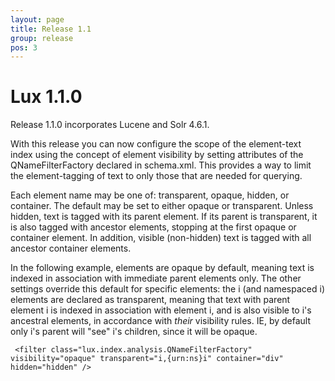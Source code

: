 ```yaml
---
layout: page
title: Release 1.1
group: release
pos: 3
---
```


# Lux 1.1.0

Release 1.1.0 incorporates Lucene and Solr 4.6.1.

With this release you can now configure the scope of the element-text index
using the concept of element visibility by setting attributes of the
QNameFilterFactory declared in schema.xml.  This provides a way to limit
the element-tagging of text to only those that are needed for querying.

Each element name may be one of: transparent, opaque, hidden, or container.
The default may be set to either opaque or transparent. Unless hidden, text
is tagged with its parent element.  If its parent is transparent, it is
also tagged with ancestor elements, stopping at the first opaque or
container element. In addition, visible (non-hidden) text is tagged with
all ancestor container elements.

In the following example, elements are opaque by default,
meaning text is indexed in association with immediate parent elements
only. The other settings override this default for specific elements: the i
(and namespaced i) elements are declared as transparent, meaning that text
with parent element i is indexed in association with element i, and is also
visible to i's ancestral elements, in accordance with *their* visibility
rules.  IE, by default only i's parent will "see" i's children, since it
will be opaque.

     <filter class="lux.index.analysis.QNameFilterFactory" visibility="opaque" transparent="i,{urn:ns}i" container="div" hidden="hidden" />


